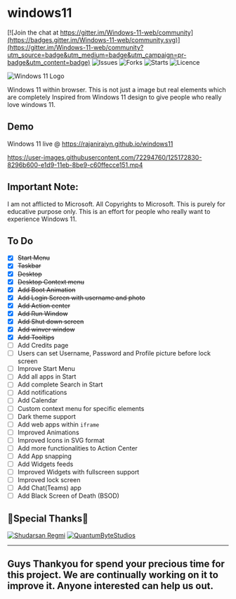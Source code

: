 
# windows11 
[![Join the chat at https://gitter.im/Windows-11-web/community](https://badges.gitter.im/Windows-11-web/community.svg)](https://gitter.im/Windows-11-web/community?utm_source=badge&utm_medium=badge&utm_campaign=pr-badge&utm_content=badge)  ![Issues](https://img.shields.io/github/issues/Rajaniraiyn/windows11) ![Forks](https://img.shields.io/github/forks/Rajaniraiyn/windows11) ![Starts](https://img.shields.io/github/stars/Rajaniraiyn/windows11) ![Licence](https://img.shields.io/github/license/Rajaniraiyn/windows11)

![Windows 11 Logo](https://upload.wikimedia.org/wikipedia/commons/e/e6/Windows_11_logo.svg)

Windows 11 within browser. This is not just a image but real elements which are completely Inspired from Windows 11 design to give people who really love windows 11.

## Demo
Windows 11 live @ https://rajaniraiyn.github.io/windows11

https://user-images.githubusercontent.com/72294760/125172830-8296b600-e1d9-11eb-8be9-c60ffecce151.mp4


## Important Note:
I am not afflicted to Microsoft. All Copyrights to Microsoft. This is purely for educative purpose only. This is an effort for people who really want to experience Windows 11.  

## To Do
 - [x] ~~Start Menu~~
 - [x] ~~Taskbar~~
 - [x] ~~Desktop~~
 - [x] ~~Desktop Context menu~~
 - [x] ~~Add Boot Animation~~
 - [x] ~~Add Login Screen with username and photo~~
 - [x] ~~Add Action center~~
 - [x] ~~Add Run Window~~
 - [x] ~~Add Shut down screen~~
 - [x] ~~Add winver window~~
 - [X] ~~Add Tooltips~~
 - [ ] Add Credits page
 - [ ] Users can set Username, Password and Profile picture before lock screen
 - [ ] Improve Start Menu
 - [ ] Add all apps in Start
 - [ ] Add complete Search in Start
 - [ ] Add notifications
 - [ ] Add Calendar
 - [ ] Custom context menu for specific elements
 - [ ] Dark theme support
 - [ ] Add web apps within `iframe`
 - [ ] Improved Animations
 - [ ] Improved Icons in SVG format
 - [ ] Add more functionalities to Action Center
 - [ ] Add App snapping
 - [ ] Add Widgets feeds
 - [ ] Improved Widgets with fullscreen support
 - [ ] Improved lock screen
 - [ ] Add Chat(Teams) app
 - [ ] Add Black Screen of Death (BSOD)

## 🙏Special Thanks🙏 
[![Shudarsan Regmi](https://user-images.githubusercontent.com/72294760/124927550-639ef500-e01c-11eb-94c0-ceda2d06cbd9.png)](https://github.com/ShudarsanRegmi)
[![QuantumByteStudios](https://user-images.githubusercontent.com/72294760/125438563-dc0452e5-8f18-4da7-a19c-55c85811ec48.png)](https://github.com/QuantumByteStudios)

---
Guys Thankyou for spend your precious time for this project. We are continually working on it to improve it. Anyone interested can help us out.
---
